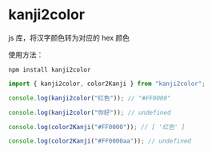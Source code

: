 # kanji2color

js 库，将汉字颜色转为对应的 hex 颜色

使用方法：

    npm install kanji2color

```js
import { kanji2color, color2Kanji } from "kanji2color";

console.log(kanji2color("红色")); // "#FF0000"

console.log(kanji2color("你好")); // undefined

console.log(color2Kanji("#FF0000")); // [ '红色' ]

console.log(color2Kanji("#FF0000aa")); // undefined
```
